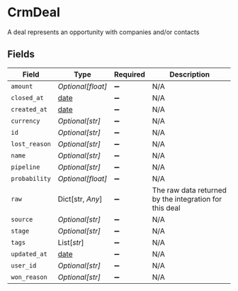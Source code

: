 # CrmDeal

A deal represents an opportunity with companies and/or contacts


## Fields

| Field                                                                | Type                                                                 | Required                                                             | Description                                                          |
| -------------------------------------------------------------------- | -------------------------------------------------------------------- | -------------------------------------------------------------------- | -------------------------------------------------------------------- |
| `amount`                                                             | *Optional[float]*                                                    | :heavy_minus_sign:                                                   | N/A                                                                  |
| `closed_at`                                                          | [date](https://docs.python.org/3/library/datetime.html#date-objects) | :heavy_minus_sign:                                                   | N/A                                                                  |
| `created_at`                                                         | [date](https://docs.python.org/3/library/datetime.html#date-objects) | :heavy_minus_sign:                                                   | N/A                                                                  |
| `currency`                                                           | *Optional[str]*                                                      | :heavy_minus_sign:                                                   | N/A                                                                  |
| `id`                                                                 | *Optional[str]*                                                      | :heavy_minus_sign:                                                   | N/A                                                                  |
| `lost_reason`                                                        | *Optional[str]*                                                      | :heavy_minus_sign:                                                   | N/A                                                                  |
| `name`                                                               | *Optional[str]*                                                      | :heavy_minus_sign:                                                   | N/A                                                                  |
| `pipeline`                                                           | *Optional[str]*                                                      | :heavy_minus_sign:                                                   | N/A                                                                  |
| `probability`                                                        | *Optional[float]*                                                    | :heavy_minus_sign:                                                   | N/A                                                                  |
| `raw`                                                                | Dict[str, *Any*]                                                     | :heavy_minus_sign:                                                   | The raw data returned by the integration for this deal               |
| `source`                                                             | *Optional[str]*                                                      | :heavy_minus_sign:                                                   | N/A                                                                  |
| `stage`                                                              | *Optional[str]*                                                      | :heavy_minus_sign:                                                   | N/A                                                                  |
| `tags`                                                               | List[*str*]                                                          | :heavy_minus_sign:                                                   | N/A                                                                  |
| `updated_at`                                                         | [date](https://docs.python.org/3/library/datetime.html#date-objects) | :heavy_minus_sign:                                                   | N/A                                                                  |
| `user_id`                                                            | *Optional[str]*                                                      | :heavy_minus_sign:                                                   | N/A                                                                  |
| `won_reason`                                                         | *Optional[str]*                                                      | :heavy_minus_sign:                                                   | N/A                                                                  |